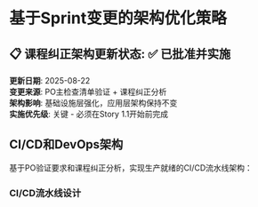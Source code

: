 # 基于Sprint变更的架构优化策略

## 📋 课程纠正架构更新状态: ✅ 已批准并实施

**更新日期**: 2025-08-22  
**变更来源**: PO主检查清单验证 + 课程纠正分析  
**架构影响**: 基础设施层强化，应用层架构保持不变  
**实施优先级**: 关键 - 必须在Story 1.1开始前完成  

## CI/CD和DevOps架构

基于PO验证要求和课程纠正分析，实现生产就绪的CI/CD流水线架构：

### CI/CD流水线设计
```yaml